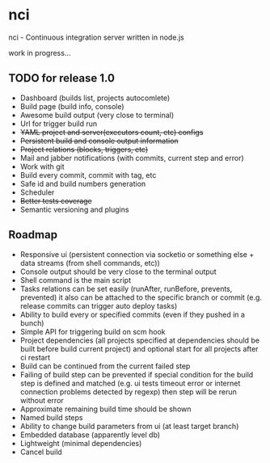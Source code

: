 # nci

nci - Continuous integration server written in node.js

work in progress...

## TODO for release 1.0

* Dashboard (builds list, projects autocomlete)
* Build page (build info, console)
* Awesome build output (very close to terminal)
* Url for trigger build run
* ~~YAML project and server(executors count, etc) configs~~
* ~~Persistent build and console output information~~
* ~~Project relations (blocks, triggers, etc)~~
* Mail and jabber notifications (with commits, current step and error)
* Work with git
* Build every commit, commit with tag, etc
* Safe id and build numbers generation
* Scheduler
* ~~Better tests coverage~~
* Semantic versioning and plugins

## Roadmap

* Responsive ui (persistent connection via socketio or something else +
data streams (from shell commands, etc))
* Console output should be very close to the terminal output
* Shell command is the main script
* Tasks relations can be set easily (runAfter, runBefore, prevents, prevented)
it also can be attached to the specific branch or commit (e.g. release commits
can trigger auto deploy tasks)
* Ability to build every or specified commits (even if they pushed in a bunch)
* Simple API for triggering build on scm hook
* Project dependencies (all projects specified at dependencies should be built
before build current project) and optional start for all projects after ci
restart
* Build can be continued from the current failed step
* Failing of build step can be prevented if special condition for the build step
is defined and matched (e.g. ui tests timeout error or internet connection
problems detected by regexp) then step will be rerun without error
* Approximate remaining build time should be shown
* Named build steps
* Ability to change build parameters from ui (at least target branch)
* Embedded database (apparently level db)
* Lightweight (minimal dependencies)
* Cancel build

